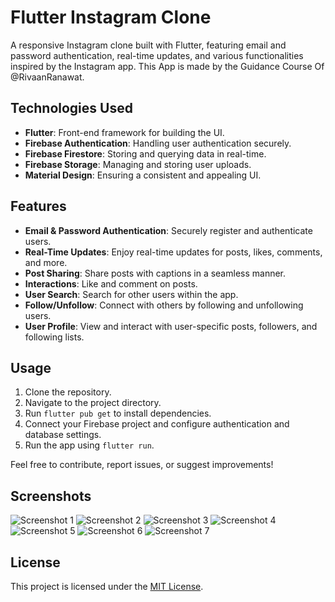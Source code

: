 # Flutter Instagram Clone

A responsive Instagram clone built with Flutter, featuring email and password authentication, real-time updates, and various functionalities inspired by the Instagram app.
This App is made by the Guidance Course Of @RivaanRanawat.

## Technologies Used

- **Flutter**: Front-end framework for building the UI.
- **Firebase Authentication**: Handling user authentication securely.
- **Firebase Firestore**: Storing and querying data in real-time.
- **Firebase Storage**: Managing and storing user uploads.
- **Material Design**: Ensuring a consistent and appealing UI.

## Features

- **Email & Password Authentication**: Securely register and authenticate users.
- **Real-Time Updates**: Enjoy real-time updates for posts, likes, comments, and more.
- **Post Sharing**: Share posts with captions in a seamless manner.
- **Interactions**: Like and comment on posts.
- **User Search**: Search for other users within the app.
- **Follow/Unfollow**: Connect with others by following and unfollowing users.
- **User Profile**: View and interact with user-specific posts, followers, and following lists.

## Usage

1. Clone the repository.
2. Navigate to the project directory.
3. Run `flutter pub get` to install dependencies.
4. Connect your Firebase project and configure authentication and database settings.
5. Run the app using `flutter run`.

Feel free to contribute, report issues, or suggest improvements!

## Screenshots

![Screenshot 1](/screenshots/Screenshot1.png)
![Screenshot 2](/screenshots/Screenshot3.png)
![Screenshot 3](/screenshots/Screenshot4.png)
![Screenshot 4](/screenshots/Screenshot5.png)
![Screenshot 5](/screenshots/Screenshot6.png)
![Screenshot 6](/screenshots/Screenshot7.png)
![Screenshot 7](/screenshots/Screenshot8.png)

## License

This project is licensed under the [MIT License](LICENSE).
